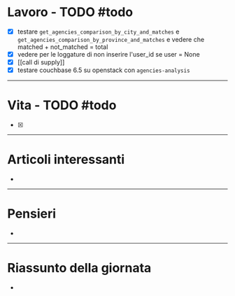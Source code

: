 # Lavoro - TODO #todo 
- [x] testare `get_agencies_comparison_by_city_and_matches` e `get_agencies_comparison_by_province_and_matches` e vedere che matched + not_matched = total
- [x] vedere per le loggature di non inserire l'user_id se user = None
- [x] [[call di supply]]
- [x] testare couchbase 6.5 su openstack con `agencies-analysis`

---

# Vita - TODO #todo 
- [x] 

---

# Articoli interessanti
- 

---

# Pensieri
- 

---

# Riassunto della giornata
- 
